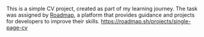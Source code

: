 This is a simple CV project, created as part of my learning journey. The task was assigned by [Roadmap](https://roadmap.sh/projects/single-page-cv), a platform that provides guidance and projects for developers to improve their skills.
https://roadmap.sh/projects/single-page-cv

